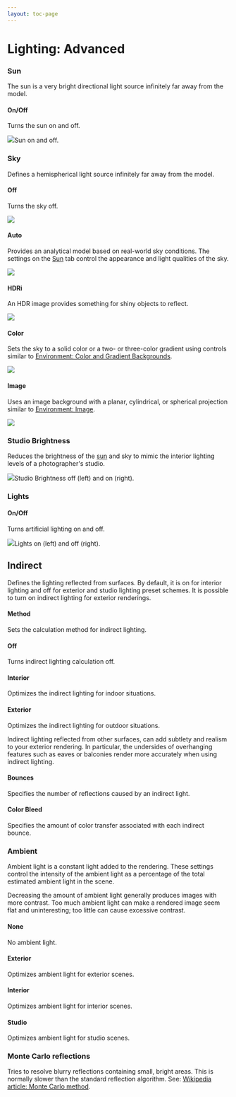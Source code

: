 ```yaml
---
layout: toc-page
---
```



# Lighting: Advanced
 


### Sun
 

The sun is a very bright directional light source infinitely far away from the model.


#### On/Off

Turns the sun on and off.

<img src="lightsunon.png"/>Sun on and off.


### Sky
 

Defines a hemispherical light source infinitely far away from the model.


#### Off

Turns the sky off.

<img src="chromenosky.png"/>


#### Auto

Provides an analytical model based on real-world sky conditions. The settings on the [Sun](sun-and-sky-tabs.html) tab control the appearance and light qualities of the sky.

<img src="chromeautosky.png"/>


#### HDRi

An HDR image provides something for shiny objects to reflect.

<img src="chromehdrbackground.png"/>


#### Color

Sets the sky to a solid color or a two- or three-color gradient using controls similar to [Environment: Color and Gradient Backgrounds](../environment/environment-tab.html#color-and-gradient-backgrounds).

<img src="colorsky.png"/>


#### Image

Uses an image background with a planar, cylindrical, or spherical projection similar to [Environment: Image](../environment/environment-tab.html#image).

<img src="chromeimagesky.png"/>


### Studio Brightness
 

Reduces the brightness of the [sun](sun-and-sky-tabs.html) and sky to mimic the interior lighting levels of a photographer's studio.

<img src="studiobrightnessoffandon.png"/>Studio Brightness off (left) and on (right).


### Lights
 


#### On/Off

Turns artificial lighting on and off.

<img src="lightsonandoff.png"/>Lights on (left) and off (right).


## Indirect
 

Defines the lighting reflected from surfaces. By default, it is on for interior lighting and off for exterior and studio lighting preset schemes. It is possible to turn on indirect lighting for exterior renderings.


#### Method

Sets the calculation method for indirect lighting.


#### Off

Turns indirect lighting calculation off.


#### Interior

Optimizes the indirect lighting for indoor situations.


#### Exterior

Optimizes the indirect lighting for outdoor situations.

Indirect lighting reflected from other surfaces, can add subtlety and realism to your exterior rendering. In particular, the undersides of overhanging features such as eaves or balconies render more accurately when using indirect lighting.


#### Bounces

Specifies the number of reflections caused by an indirect light.


#### Color Bleed

Specifies the amount of color transfer associated with each indirect bounce.


### Ambient
 

Ambient light is a constant light added to the rendering. These settings control&#160;the intensity of the ambient light as a percentage of the total estimated ambient light in the scene.

Decreasing the amount of ambient light generally produces images with more contrast. Too much ambient light can make a rendered image seem flat and uninteresting; too little can cause excessive contrast.


#### None

No ambient light.


#### Exterior

Optimizes ambient light for exterior scenes.


#### Interior

Optimizes ambient light for interior scenes.


#### Studio

Optimizes ambient light for studio scenes.


### Monte Carlo reflections
 

Tries to resolve blurry reflections containing small, bright areas. This is normally slower than the standard reflection algorithm. See: [Wikipedia article: Monte Carlo method](http://en.wikipedia.org/wiki/Monte_Carlo_method).


